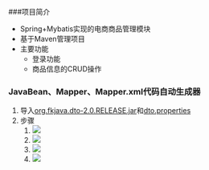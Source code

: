 ###项目简介

+ Spring+Mybatis实现的电商商品管理模块
+ 基于Maven管理项目
+ 主要功能
  - 登录功能
  - 商品信息的CRUD操作

### JavaBean、Mapper、Mapper.xml代码自动生成器

1. 导入[org.fkjava.dto-2.0.RELEASE.jar](https://github.com/ARainyNight/TheRoadOfBaldness/blob/master/SSM%E6%A1%86%E6%9E%B6%E6%95%B4%E5%90%88/2.MyBatis%E8%BF%9B%E9%98%B6/4.Spring%2BMybatis%E6%95%B4%E5%90%88%E6%A1%88%E4%BE%8B%E4%B9%8B%E7%94%B5%E5%95%86%E6%A8%A1%E5%9D%97/org.fkjava.dto-2.0.RELEASE.jar)和[dto.properties](https://github.com/ARainyNight/TheRoadOfBaldness/blob/master/SSM%E6%A1%86%E6%9E%B6%E6%95%B4%E5%90%88/2.MyBatis%E8%BF%9B%E9%98%B6/4.Spring%2BMybatis%E6%95%B4%E5%90%88%E6%A1%88%E4%BE%8B%E4%B9%8B%E7%94%B5%E5%95%86%E6%A8%A1%E5%9D%97/dto.properties)
2. 步骤
   1. ![](http://m.qpic.cn/psb?/V11ree7s3wel2Y/yMCrwyZDB7xtSsv5aU663vEAbnGPGLw8OMJW5P6a8Jk!/b/dAgBAAAAAAAA&bo=bwfTAwAAAAADJ7o!&rf=viewer_4)
   2. ![](http://m.qpic.cn/psb?/V11ree7s3wel2Y/bydosxmLGqppLIBhqoJFnkTaK4O.nD1Bbdc6l2U5r*I!/b/dDABAAAAAAAA&bo=5gK5AQAAAAADF24!&rf=viewer_4)
   3. ![](http://m.qpic.cn/psb?/V11ree7s3wel2Y/uShghClRS8L4Z3wuY.IjCvU8xoL6vAqU44QAdG3ae2Q!/b/dFIBAAAAAAAA&bo=OQPvAQAAAAADF.Y!&rf=viewer_4)
   4. ![](http://m.qpic.cn/psb?/V11ree7s3wel2Y/dg1zAblpnN.SiJ6wm7zYP1kgKdz42vOyOeGwv5SQkGQ!/b/dFIBAAAAAAAA&bo=6AXqAQAAAAADFzQ!&rf=viewer_4)